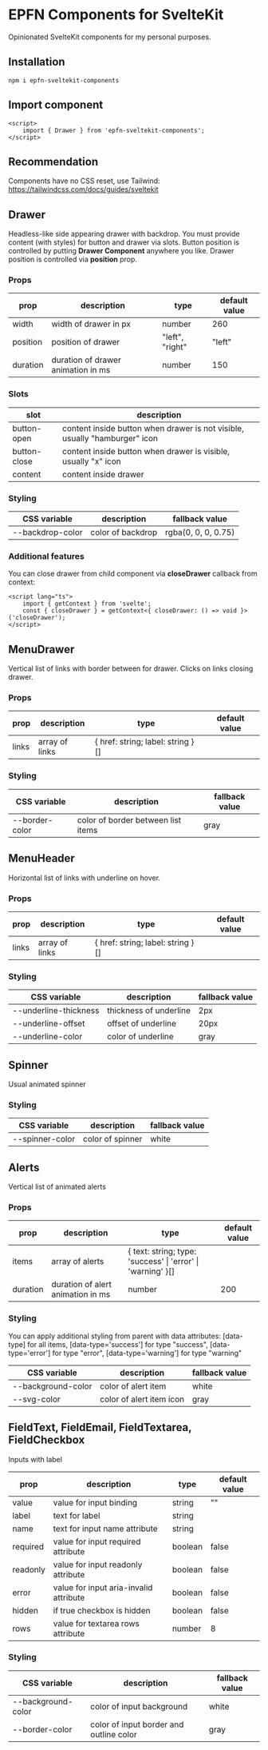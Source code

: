 # EPFN Components for SvelteKit

Opinionated SvelteKit components for my personal purposes.

## Installation

```
npm i epfn-sveltekit-components
```

## Import component

```svelte
<script>
	import { Drawer } from 'epfn-sveltekit-components';
</script>
```

## Recommendation

Components have no CSS reset, use Tailwind: https://tailwindcss.com/docs/guides/sveltekit

## Drawer

Headless-like side appearing drawer with backdrop. You must provide content (with styles) for button and drawer via slots. Button position is controlled by putting **Drawer Component** anywhere you like. Drawer position is controlled via **position** prop.

### Props

| prop     | description                        | type            | default value |
| -------- | ---------------------------------- | --------------- | ------------- |
| width    | width of drawer in px              | number          | 260           |
| position | position of drawer                 | "left", "right" | "left"        |
| duration | duration of drawer animation in ms | number          | 150           |

### Slots

| slot         | description                                                                |
| ------------ | -------------------------------------------------------------------------- |
| button-open  | content inside button when drawer is not visible, usually "hamburger" icon |
| button-close | content inside button when drawer is visible, usually "x" icon             |
| content      | content inside drawer                                                      |

### Styling

| CSS variable     | description       | fallback value      |
| ---------------- | ----------------- | ------------------- |
| --backdrop-color | color of backdrop | rgba(0, 0, 0, 0.75) |

### Additional features

You can close drawer from child component via **closeDrawer** callback from context:

```svelte
<script lang="ts">
	import { getContext } from 'svelte';
	const { closeDrawer } = getContext<{ closeDrawer: () => void }>('closeDrawer');
</script>
```

## MenuDrawer

Vertical list of links with border between for drawer. Clicks on links closing drawer.

### Props

| prop  | description    | type                              | default value |
| ----- | -------------- | --------------------------------- | ------------- |
| links | array of links | { href: string; label: string }[] |               |

### Styling

| CSS variable   | description                        | fallback value |
| -------------- | ---------------------------------- | -------------- |
| --border-color | color of border between list items | gray           |

## MenuHeader

Horizontal list of links with underline on hover.

### Props

| prop  | description    | type                              | default value |
| ----- | -------------- | --------------------------------- | ------------- |
| links | array of links | { href: string; label: string }[] |               |

### Styling

| CSS variable          | description            | fallback value |
| --------------------- | ---------------------- | -------------- |
| --underline-thickness | thickness of underline | 2px            |
| --underline-offset    | offset of underline    | 20px           |
| --underline-color     | color of underline     | gray           |

## Spinner

Usual animated spinner

### Styling

| CSS variable    | description      | fallback value |
| --------------- | ---------------- | -------------- |
| --spinner-color | color of spinner | white          |

## Alerts

Vertical list of animated alerts

### Props

| prop     | description                       | type                                                        | default value |
| -------- | --------------------------------- | ----------------------------------------------------------- | ------------- |
| items    | array of alerts                   | { text: string; type: 'success' \| 'error' \| 'warning' }[] |               |
| duration | duration of alert animation in ms | number                                                      | 200           |

### Styling

You can apply additional styling from parent with data attributes: [data-type] for all items, [data-type='success'] for type "success", [data-type='error'] for type "error", [data-type='warning'] for type "warning"

| CSS variable       | description              | fallback value |
| ------------------ | ------------------------ | -------------- |
| --background-color | color of alert item      | white          |
| --svg-color        | color of alert item icon | gray           |

## FieldText, FieldEmail, FieldTextarea, FieldCheckbox

Inputs with label

| prop     | description                            | type    | default value |
| -------- | -------------------------------------- | ------- | ------------- |
| value    | value for input binding                | string  | ""            |
| label    | text for label                         | string  |               |
| name     | text for input name attribute          | string  |               |
| required | value for input required attribute     | boolean | false         |
| readonly | value for input readonly attribute     | boolean | false         |
| error    | value for input aria-invalid attribute | boolean | false         |
| hidden   | if true checkbox is hidden             | boolean | false         |
| rows     | value for textarea rows attribute      | number  | 8             |

### Styling

| CSS variable       | description                             | fallback value |
| ------------------ | --------------------------------------- | -------------- |
| --background-color | color of input background               | white          |
| --border-color     | color of input border and outline color | gray           |
